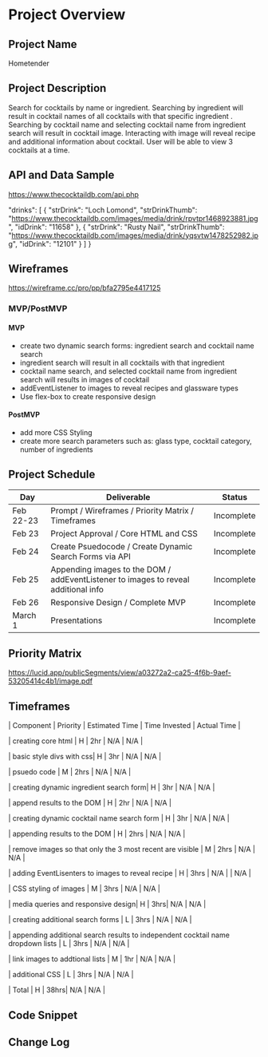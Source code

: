# Project Overview

## Project Name

Hometender

## Project Description

Search for cocktails by name or ingredient. Searching by ingredient will result in cocktail names of all cocktails with that specific ingredient . Searching by cocktail name and selecting cocktail name from ingredient search will result in cocktail image. Interacting with image will reveal recipe and additional information about cocktail. User will be able to view 3 cocktails at a time.  
## API and Data Sample

https://www.thecocktaildb.com/api.php

"drinks": [
        {
            "strDrink": "Loch Lomond",
            "strDrinkThumb": "https://www.thecocktaildb.com/images/media/drink/rpvtpr1468923881.jpg",
            "idDrink": "11658"
        },
        {
            "strDrink": "Rusty Nail",
            "strDrinkThumb": "https://www.thecocktaildb.com/images/media/drink/yqsvtw1478252982.jpg",
            "idDrink": "12101"
        }
    ]
}

## Wireframes

https://wireframe.cc/pro/pp/bfa2795e4417125

### MVP/PostMVP


#### MVP 
- create two dynamic search forms: ingredient search and cocktail name search
- ingredient search will result in all cocktails with that ingredient
- cocktail name search, and selected cocktail name from ingredient search will results in images of cocktail 
- addEventListener to images to reveal recipes and glassware types  
- Use flex-box to create responsive design 

#### PostMVP  

- add more CSS Styling
- create more search parameters such as: glass type, cocktail category, number of ingredients 

## Project Schedule

|  Day | Deliverable | Status
|---|---| ---|
|Feb 22-23| Prompt / Wireframes / Priority Matrix / Timeframes | Incomplete
|Feb 23| Project Approval / Core HTML and CSS | Incomplete
|Feb 24| Create Psuedocode / Create Dynamic Search Forms via API | Incomplete
|Feb 25| Appending images to the DOM / addEventListener to images to reveal additional info  | Incomplete
|Feb 26| Responsive Design / Complete MVP | Incomplete
|March 1| Presentations | Incomplete

## Priority Matrix

https://lucid.app/publicSegments/view/a03272a2-ca25-4f6b-9aef-53205414c4b1/image.pdf

## Timeframes

| Component | Priority | Estimated Time | Time Invested | Actual Time |

| creating core html | H | 2hr | N/A | N/A |

| basic style divs with css| H | 3hr | N/A | N/A |

| psuedo code | M | 2hrs | N/A | N/A |

| creating dynamic ingredient search form| H | 3hr | N/A | N/A |

| append results to the DOM | H | 2hr | N/A | N/A |

| creating dynamic cocktail name search form | H | 3hr | N/A | N/A |

| appending results to the DOM | H | 2hrs | N/A | N/A |

| remove images so that only the 3 most recent are visible | M | 2hrs | N/A | N/A |

| adding EventLisenters to images to reveal recipe | H | 3hrs | N/A | | N/A |

| CSS styling of images | M | 3hrs | N/A | N/A |

| media queries and responsive design| H | 3hrs| N/A | N/A |

| creating additional search forms | L | 3hrs | N/A | N/A |

| appending additional search results to independent cocktail name dropdown lists | L | 3hrs | N/A | N/A |

| link images to addtional lists | M | 1hr | N/A | N/A |

| additional CSS | L | 3hrs | N/A | N/A |

| Total | H | 38hrs| N/A | N/A |

## Code Snippet

## Change Log
